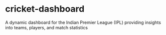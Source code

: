 # cricket-dashboard
A dynamic dashboard for the Indian Premier League (IPL) providing insights into teams, players, and match statistics
